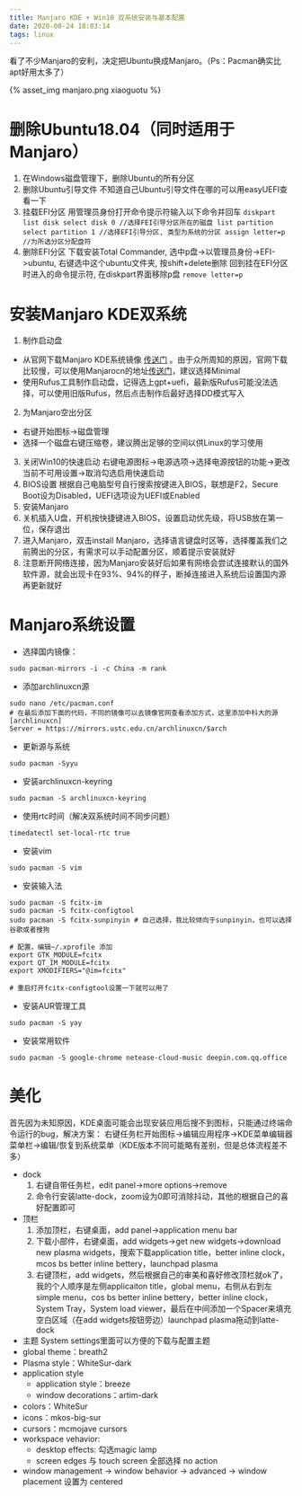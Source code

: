 ```yaml
---
title: Manjaro KDE + Win10 双系统安装与基本配置
date: 2020-08-24 18:03:14
tags: linux
---
```


看了不少Manjaro的安利，决定把Ubuntu换成Manjaro。（Ps：Pacman确实比apt好用太多了）

{% asset_img manjaro.png xiaoguotu %}

<!-- more -->

# 删除Ubuntu18.04（同时适用于Manjaro）
1. 在Windows磁盘管理下，删除Ubuntu的所有分区
2. 删除Ubuntu引导文件
不知道自己Ubuntu引导文件在哪的可以用easyUEFI查看一下
  1. 挂载EFI分区
    用管理员身份打开命令提示符输入以下命令并回车
    ```
    diskpart
    list disk
    select disk 0 //选择FEI引导分区所在的磁盘
    list partition
    select partition 1 //选择EFI引导分区, 类型为系统的分区
    assign letter=p //为所选分区分配盘符
    ```
  2. 删除EFI分区
    下载安装Total Commander, 选中p盘->以管理员身份->EFI->ubuntu, 右键选中这个ubuntu文件夹, 按shift+delete删除
    回到挂在EFI分区时进入的命令提示符, 在diskpart界面移除p盘
    ```
    remove letter=p
    ```

# 安装Manjaro KDE双系统
1. 制作启动盘
  - 从官网下载Manjaro KDE系统镜像 [传送门](https://manjaro.org/download/) 。由于众所周知的原因，官网下载比较慢，可以使用Manjarocn的地址[传送门](https://manjaro.org.cn/category/download-manjaro)，建议选择Minimal
  - 使用Rufus工具制作启动盘，记得选上gpt+uefi，最新版Rufus可能没法选择，可以使用旧版Rufus，然后点击制作后最好选择DD模式写入
2. 为Manjaro空出分区
  - 右键开始图标->磁盘管理
  - 选择一个磁盘右键压缩卷，建议腾出足够的空间以供Linux的学习使用
3. 关闭Win10的快速启动
  右键电源图标->电源选项->选择电源按钮的功能->更改当前不可用设置->取消勾选启用快速启动
4. BIOS设置
  根据自己电脑型号自行搜索按键进入BIOS，联想是F2，Secure Boot设为Disabled，UEFI选项设为UEFI或Enabled
5. 安装Manjaro
  1. 关机插入U盘，开机按快捷键进入BIOS，设置启动优先级，将USB放在第一位，保存退出
  2. 进入Manjaro，双击install Manjaro，选择语言键盘时区等，选择覆盖我们之前腾出的分区，有需求可以手动配置分区，顺着提示安装就好
  3. 注意断开网络连接，因为Manjaro安装好后如果有网络会尝试连接默认的国外软件源，就会出现卡在93%、94%的样子，断掉连接进入系统后设置国内源再更新就好

# Manjaro系统设置

- 选择国内镜像：
```
sudo pacman-mirrors -i -c China -m rank
```
- 添加archlinuxcn源
```
sudo nano /etc/pacman.conf
# 在最后添加下面的代码，不同的镜像可以去镜像官网查看添加方式，这里添加中科大的源
[archlinuxcn]
Server = https://mirrors.ustc.edu.cn/archlinuxcn/$arch
```
- 更新源与系统
```
sudo pacman -Syyu
```
- 安装archlinuxcn-keyring
```
sudo pacman -S archlinuxcn-keyring
```
- 使用rtc时间（解决双系统时间不同步问题）
```
timedatectl set-local-rtc true
```
- 安装vim
```
sudo pacman -S vim
```
- 安装输入法
```
sudo pacman -S fcitx-im
sudo pacman -S fcitx-configtool
sudo pacman -S fcitx-sunpinyin # 自己选择，我比较倾向于sunpinyin，也可以选择谷歌或者搜狗

# 配置，编辑~/.xprofile 添加
export GTK_MODULE=fcitx
export QT_IM_MODULE=fcitx
export XMODIFIERS="@im=fcitx"

# 重启打开fcitx-configtool设置一下就可以用了
```
- 安装AUR管理工具
```
sudo pacman -S yay
```
- 安装常用软件
```
sudo pacman -S google-chrome netease-cloud-music deepin.com.qq.office
```

# 美化

首先因为未知原因，KDE桌面可能会出现安装应用后搜不到图标，只能通过终端命令运行的bug，解决方案：
右键任务栏开始图标->编辑应用程序->KDE菜单编辑器菜单栏->编辑/恢复到系统菜单（KDE版本不同可能略有差别，但是总体流程差不多）

- dock
  1. 右键自带任务栏，edit panel->more options->remove
  2. 命令行安装latte-dock，zoom设为0即可消除抖动，其他的根据自己的喜好配置即可
- 顶栏
  1. 添加顶栏，右键桌面，add panel->application menu bar
  2. 下载小部件，右键桌面，add widgets->get new widgets->download new plasma widgets，搜索下载application title，better inline clock，mcos bs better inline bettery，launchpad plasma
  3. 右键顶栏，add widgets，然后根据自己的审美和喜好修改顶栏就ok了，我的个人顺序是左侧applicaiton title，global menu，右侧从右到左simple menu，cos bs better inline bettery，better inline clock，System Tray，System load viewer，最后在中间添加一个Spacer来填充空白区域（在add widgets按钮旁边）launchpad plasma拖动到latte-dock
- 主题
System settings里面可以方便的下载与配置主题
- global theme：breath2
- Plasma style：WhiteSur-dark
- application style
  - application style：breeze
  - window decorations：artim-dark
- colors：WhiteSur
- icons：mkos-big-sur
- cursors：mcmojave cursors
- workspace vehavior:
  - desktop effects: 勾选magic lamp
  - screen edges 与 touch screen 全部选择 no action
- window management -> window behavior -> advanced -> window placement 设置为 centered